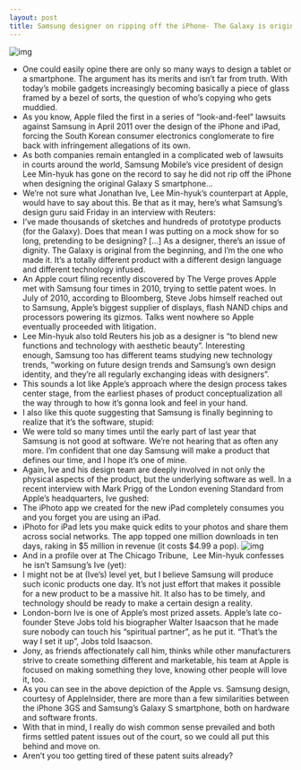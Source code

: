 ```yaml
---
layout: post
title: Samsung designer on ripping off the iPhone- The Galaxy is original from the beginning
---
```

![img](http://media.idownloadblog.com/wp-content/uploads/2012/03/Desing-comparison-Apple-vs-Samsung-products.jpg)
* One could easily opine there are only so many ways to design a tablet or a smartphone. The argument has its merits and isn’t far from truth. With today’s mobile gadgets increasingly becoming basically a piece of glass framed by a bezel of sorts, the question of who’s copying who gets muddied.
* As you know, Apple filed the first in a series of “look-and-feel” lawsuits against Samsung in April 2011 over the design of the iPhone and iPad, forcing the South Korean consumer electronics conglomerate to fire back with infringement allegations of its own.
* As both companies remain entangled in a complicated web of lawsuits in courts around the world, Samsung Mobile’s vice president of design Lee Min-hyuk has gone on the record to say he did not rip off the iPhone when designing the original Galaxy S smartphone…
* We’re not sure what Jonathan Ive, Lee Min-hyuk’s counterpart at Apple, would have to say about this. Be that as it may, here’s what Samsung’s design guru said Friday in an interview with Reuters:
* I’ve made thousands of sketches and hundreds of prototype products (for the Galaxy). Does that mean I was putting on a mock show for so long, pretending to be designing? […] As a designer, there’s an issue of dignity. The Galaxy is original from the beginning, and I’m the one who made it. It’s a totally different product with a different design language and different technology infused.
* An Apple court filing recently discovered by The Verge proves Apple met with Samsung four times in 2010, trying to settle patent woes. In July of 2010, according to Bloomberg, Steve Jobs himself reached out to Samsung, Apple’s biggest supplier of displays, flash NAND chips and processors powering its gizmos. Talks went nowhere so Apple eventually proceeded with litigation.
* Lee Min-hyuk also told Reuters his job as a designer is “to blend new functions and technology with aesthetic beauty”. Interesting enough, Samsung too has different teams studying new technology trends, “working on future design trends and Samsung’s own design identity, and they’re all regularly exchanging ideas with designers”.
* This sounds a lot like Apple’s approach where the design process takes center stage, from the earliest phases of product conceptualization all the way through to how it’s gonna look and feel in your hand.
* I also like this quote suggesting that Samsung is finally beginning to realize that it’s the software, stupid:
* We were told so many times until the early part of last year that Samsung is not good at software. We’re not hearing that as often any more. I’m confident that one day Samsung will make a product that defines our time, and I hope it’s one of mine.
* Again, Ive and his design team are deeply involved in not only the physical aspects of the product, but the underlying software as well. In a recent interview with Mark Prigg of the London evening Standard from Apple’s headquarters, Ive gushed:
* The iPhoto app we created for the new iPad completely consumes you and you forget you are using an iPad.
* iPhoto for iPad lets you make quick edits to your photos and share them across social networks. The app topped one million downloads in ten days, raking in $5 million in revenue (it costs $4.99 a pop).
![img](http://media.idownloadblog.com/wp-content/uploads/2012/03/Jonathan-Ive-headshot-and-title.jpg)
* And in a profile over at The Chicago Tribune,  Lee Min-hyuk confesses he isn’t Samsung’s Ive (yet):
* I might not be at (Ive’s) level yet, but I believe Samsung will produce such iconic products one day. It’s not just effort that makes it possible for a new product to be a massive hit. It also has to be timely, and technology should be ready to make a certain design a reality.
* London-born Ive is one of Apple’s most prized assets. Apple’s late co-founder Steve Jobs told his biographer Walter Isaacson that he made sure nobody can touch his “spiritual partner”, as he put it. “That’s the way I set it up”, Jobs told Isaacson.
* Jony, as friends affectionately call him, thinks while other manufacturers strive to create something different and marketable, his team at Apple is focused on making something they love, knowing other people will love it, too.
* As you can see in the above depiction of the Apple vs. Samsung design, courtesy of AppleInsider, there are more than a few similarities between the iPhone 3GS and Samsung’s Galaxy S smartphone, both on hardware and software fronts.
* With that in mind, I really do wish common sense prevailed and both firms settled patent issues out of the court, so we could all put this behind and move on.
* Aren’t you too getting tired of these patent suits already?

